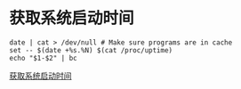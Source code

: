 # 获取系统启动时间

    date | cat > /dev/null # Make sure programs are in cache
    set -- $(date +%s.%N) $(cat /proc/uptime)
    echo "$1-$2" | bc

[获取系统启动时间](https://unix.stackexchange.com/questions/329742/how-to-get-epoch-time-with-trace-cmd-frontend-for-ftrace)